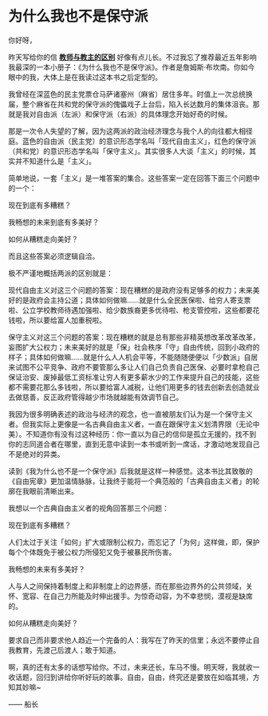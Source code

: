 # 为什么我也不是保守派

你好呀，

昨天写给你的信 [**教师与教主的区别**](%E6%95%99%E5%B8%88%E4%B8%8E%E6%95%99%E4%B8%BB%E7%9A%84%E5%8C%BA%E5%88%AB%20290652ee2ffd4afb9fdf65ffd16915dd.md) 好像有点儿长。不过我忘了推荐最近五年影响我最深的一本小册子：《为什么我也不是保守派》。作者是詹姆斯·布坎南。你如今眼中的我，大体上是在我读过这本书之后定型的。

我曾经在深蓝色的民主党票仓马萨诸塞州（麻省）居住多年。时值上一次总统换届，整个麻省在共和党的保守派的傀儡戏子上台后，陷入长达数月的集体沮丧。那就是我对自由派（左派）和保守派（右派）的具体理念开始好奇的时候。

那是一次令人失望的了解，因为这两派的政治经济理念与我个人的向往都大相径庭。蓝色的自由派（民主党）的意识形态学名叫「现代自由主义」，红色的保守派（共和党）的意识形态学名叫「保守主义」。其实很多人大谈「主义」的时候，其实并不知道什么是「主义」。

简单地说，一套「主义」是一堆答案的集合。这些答案一定在回答下面三个问题中的一个：

现在到底有多糟糕？

我畅想的未来到底有多美好？

如何从糟糕走向美好？

而且这些答案必须逻辑自洽。

极不严谨地概括两派的区别就是：

现代自由主义对这三个问题的答案：现在糟糕的是政府没有足够多的权力；未来美好的是政府会主持公道；具体如何做嘛……就是什么全民医保啦、给穷人寄支票啦、公立学校教师待遇加强啦、给少数族裔更多优待啦、枪支管控啦，这些都要花钱啦，所以要给富人加重税啦。

保守主义对这三个问题的答案：现在糟糕的就是总有那些非精英想改革改革改革，妄图扩大公权力；未来美好的就是「保」社会秩序「守」自由传统，回到小政府的样子；具体如何做嘛……就是什么人人机会平等，不能随随便便以「少数派」自居来试图不公平竞争、政府不要管那么多让人们自己负责自己医保、必要时拿枪自己保证治安、废掉最低工资标准让穷人有更多薪水少的工作来提升自己的技能，这些都不需要花那么多钱啦，所以要给富人减税，让他们用更多的钱去创新去创造就业去做慈善，反正政府管得越少市场就越能有效调节自己。

我因为很多明确表述的政治与经济的观念，也一直被朋友们认为是一个保守主义者。但我实际上更像是一名古典自由主义者，一直在跟保守主义划清界限（无论中美）。不知道你有没有过这种经历：你一直以为自己的信仰是孤立无援的，找不到你的志同道合者在哪里，直到无意中读到一本书或听到一席话，才激动地发现自己不是绝对的异类。

读到《我为什么也不是一个保守派》后我就是这样一种感觉。这本书比其致敬的《自由宪章》更加温情脉脉，让我终于能将一个典范般的「古典自由主义者」的轮廓在我眼前清晰出来。

我想以一个古典自由主义者的视角回答那三个问题：

现在到底有多糟糕？

人们太过于关注「如何」扩大或限制公权力，而忘记了「为何」这样做，即，保护每个个体既免于被公权力所侵犯又免于被暴民所伤害。

我畅想的未来有多美好？

人与人之间保持着制度上和非制度上的边界感，而在那些边界外的公共领域，关怀、宽容、在自己力所能及时伸出援手。为惊奇动容，为不幸悲悯，漠视是缺席的。

如何从糟糕走向美好？

要求自己而非要求他人趋近一个完备的人：我写在了昨天的信里；永远不要停止自我教育，先渡己后渡人；敢于知道。

啊，真的还有太多的话想写给你。不过，未来还长，车马不慢。明天呀，我就收一收话题，回归到讲给你听好玩的故事。自由，自由，终究还是要放在如临其境，方知其妙嘛~

—— 船长